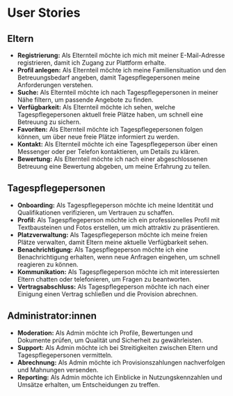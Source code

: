 # User Stories

## Eltern
- **Registrierung:** Als Elternteil möchte ich mich mit meiner E-Mail-Adresse registrieren, damit ich Zugang zur Plattform erhalte.
- **Profil anlegen:** Als Elternteil möchte ich meine Familiensituation und den Betreuungsbedarf angeben, damit Tagespflegepersonen meine Anforderungen verstehen.
- **Suche:** Als Elternteil möchte ich nach Tagespflegepersonen in meiner Nähe filtern, um passende Angebote zu finden.
- **Verfügbarkeit:** Als Elternteil möchte ich sehen, welche Tagespflegepersonen aktuell freie Plätze haben, um schnell eine Betreuung zu sichern.
- **Favoriten:** Als Elternteil möchte ich Tagespflegepersonen folgen können, um über neue freie Plätze informiert zu werden.
- **Kontakt:** Als Elternteil möchte ich eine Tagespflegeperson über einen Messenger oder per Telefon kontaktieren, um Details zu klären.
- **Bewertung:** Als Elternteil möchte ich nach einer abgeschlossenen Betreuung eine Bewertung abgeben, um meine Erfahrung zu teilen.

## Tagespflegepersonen
- **Onboarding:** Als Tagespflegeperson möchte ich meine Identität und Qualifikationen verifizieren, um Vertrauen zu schaffen.
- **Profil:** Als Tagespflegeperson möchte ich ein professionelles Profil mit Textbausteinen und Fotos erstellen, um mich attraktiv zu präsentieren.
- **Platzverwaltung:** Als Tagespflegeperson möchte ich meine freien Plätze verwalten, damit Eltern meine aktuelle Verfügbarkeit sehen.
- **Benachrichtigung:** Als Tagespflegeperson möchte ich eine Benachrichtigung erhalten, wenn neue Anfragen eingehen, um schnell reagieren zu können.
- **Kommunikation:** Als Tagespflegeperson möchte ich mit interessierten Eltern chatten oder telefonieren, um Fragen zu beantworten.
- **Vertragsabschluss:** Als Tagespflegeperson möchte ich nach einer Einigung einen Vertrag schließen und die Provision abrechnen.

## Administrator:innen
- **Moderation:** Als Admin möchte ich Profile, Bewertungen und Dokumente prüfen, um Qualität und Sicherheit zu gewährleisten.
- **Support:** Als Admin möchte ich bei Streitigkeiten zwischen Eltern und Tagespflegepersonen vermitteln.
- **Abrechnung:** Als Admin möchte ich Provisionszahlungen nachverfolgen und Mahnungen versenden.
- **Reporting:** Als Admin möchte ich Einblicke in Nutzungskennzahlen und Umsätze erhalten, um Entscheidungen zu treffen.
